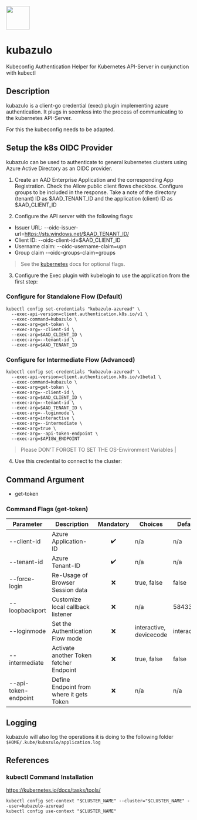 <img src="https://github.com/maikbrauer/kubazulo/assets/53018978/9a6f35a3-e233-4b07-93cd-76bc560489b4" width="64" />

# kubazulo
Kubeconfig Authentication Helper for Kubernetes API-Server in cunjunction with kubectl

## Description
kubazulo is a client-go credential (exec) plugin implementing azure authentication. It plugs in seemless into the process of communicating to the kubernetes API-Server.

For this the kubeconfig needs to be adapted.

## Setup the k8s OIDC Provider 

kubazulo can be used to authenticate to general kubernetes clusters using Azure Active Directory as an OIDC provider.

1. Create an AAD Enterprise Application and the corresponding App Registration. Check the Allow public client flows checkbox. Configure groups to be included in the response. Take a note of the directory (tenant) ID as $AAD_TENANT_ID and the application (client) ID as $AAD_CLIENT_ID

2. Configure the API server with the following flags:

* Issuer URL: --oidc-issuer-url=https://sts.windows.net/$AAD_TENANT_ID/
* Client ID: --oidc-client-id=$AAD_CLIENT_ID
* Username claim: --oidc-username-claim=upn
* Group claim --oidc-groups-claim=groups

>See the [kubernetes](https://kubernetes.io/docs/reference/access-authn-authz/authentication/#configuring-the-api-server) docs for optional flags.

3. Configure the Exec plugin with kubelogin to use the application from the first step:


### Configure for Standalone Flow (Default)
```
kubectl config set-credentials "kubazulo-azuread" \
  --exec-api-version=client.authentication.k8s.io/v1 \
  --exec-command=kubazulo \
  --exec-arg=get-token \
  --exec-arg=--client-id \
  --exec-arg=$AAD_CLIENT_ID \
  --exec-arg=--tenant-id \
  --exec-arg=$AAD_TENANT_ID
```

### Configure for Intermediate Flow (Advanced)
```
kubectl config set-credentials "kubazulo-azuread" \
  --exec-api-version=client.authentication.k8s.io/v1beta1 \
  --exec-command=kubazulo \
  --exec-arg=get-token \
  --exec-arg=--client-id \
  --exec-arg=$AAD_CLIENT_ID \
  --exec-arg=--tenant-id \
  --exec-arg=$AAD_TENANT_ID \
  --exec-arg=--loginmode \
  --exec-arg=interactive \
  --exec-arg=--intermediate \
  --exec-arg=true \
  --exec-arg=--api-token-endpoint \
  --exec-arg=$APIGW_ENDPOINT
```
>Please DON'T FORGET TO SET THE OS-Environment Variables |


4. Use this credential to connect to the cluster:

## Command Argument

* get-token

### Command Flags (get-token)

| Parameter            | Description                              | Mandatory | Choices           | Default |
|----------------------|------------------------------------------|:---------:|-------------------|--------|
| --client-id          | Azure Application-ID                     |:heavy_check_mark: | n/a    | n/a    |
| --tenant-id          | Azure Tenant-ID                          |:heavy_check_mark: | n/a    | n/a    |
| --force-login        | Re-Usage of Browser Session data         |:x: | true, false       | false     |
| --loopbackport       | Customize local callback listener        |:x: | n/a               | 58433     |
| --loginmode          | Set the Authentication Flow mode         |:x: | interactive, devicecode | interactive |
| --intermediate       | Activate another Token fetcher Endpoint  |:x: | true, false       | false     |
| --api-token-endpoint | Define Endpoint from where it gets Token |:x: | n/a               | n/a       |

## Logging

kubazulo will also log the operations it is doing to the following folder
`$HOME/.kube/kubazulo/application.log`

## References
### kubectl Command Installation
https://kubernetes.io/docs/tasks/tools/

```
kubectl config set-context "$CLUSTER_NAME" --cluster="$CLUSTER_NAME" --user=kubazulo-azuread
kubectl config use-context "$CLUSTER_NAME"
```
